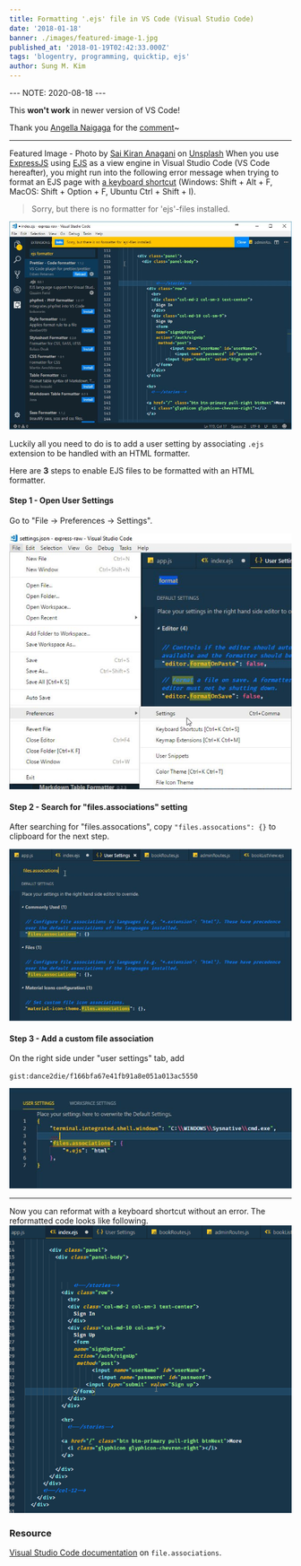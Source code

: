 ```yaml
---
title: Formatting '.ejs' file in VS Code (Visual Studio Code)
date: '2018-01-18'
banner: ./images/featured-image-1.jpg
published_at: '2018-01-19T02:42:33.000Z'
tags: 'blogentry, programming, quicktip, ejs'
author: Sung M. Kim
---
```


--- NOTE: 2020-08-18 ---

This **won't work** in newer version of VS Code!

Thank you [Angella Naigaga](https://disqus.com/by/angellanaigaga/) for the [comment](https://sung.codes/blog/2018/01/18/formatting-ejs-file-vs-code-visual-studio-code/#comment-5034944516)~

---

Featured Image - Photo by [Sai Kiran Anagani](https://unsplash.com/photos/5Ntkpxqt54Y?utm_source=unsplash&utm_medium=referral&utm_content=creditCopyText) on [Unsplash](https://unsplash.com/search/photos/visual-studio-code?utm_source=unsplash&utm_medium=referral&utm_content=creditCopyText) When you use [ExpressJS](https://expressjs.com/) using [EJS](https://ejs.co/) as a view engine in Visual Studio Code (VS Code hereafter), you might run into the following error message when trying to format an EJS page with [a keyboard shortcut](https://stackoverflow.com/a/29973358/4035) (Windows: Shift + Alt + F, MacOS: Shift + Option + F, Ubuntu Ctrl + Shift + I).

> Sorry, but there is no formatter for 'ejs'-files installed.

![](./images/no-vs-code-formatter-for-ejs.jpg)

Luckily all you need to do is to add a user setting by associating `.ejs` extension to be handled with an HTML formatter.

Here are **3** steps to enable EJS files to be formatted with an HTML formatter.

#### Step 1 - Open User Settings

Go to "File -> Preferences -> Settings".

![](./images/open-user-settings.jpg)

#### Step 2 - Search for "files.associations" setting

After searching for "files.assocations", copy `"files.assocations": {}` to clipboard for the next step.

![](./images/search-files.associations-setting.jpg)

#### Step 3 - Add a custom file association

On the right side under "user settings" tab, add

`gist:dance2die/f166bfa67e41fb91a8e051a013ac5550`

![](./images/Add-a-custom-user-setting-all.jpg)

---

Now you can reformat with a keyboard shortcut without an error. The reformatted code looks like following. ![](./images/reformatted.gif)

### Resource

[Visual Studio Code documentation](https://code.visualstudio.com/docs/languages/overview#_adding-a-file-extension-to-a-language) on `file.associations`.

